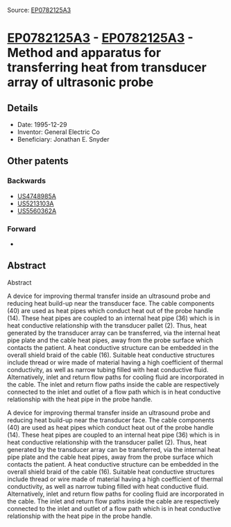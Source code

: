 Source: [EP0782125A3](https://patents.google.com/patent/EP0782125A3)

# [EP0782125A3](EP0782125A3.md) - [EP0782125A3](EP0782125A3.md) - Method and apparatus for transferring heat from transducer array of ultrasonic probe

## Details

* Date: 1995-12-29
* Inventor: General Electric Co
* Beneficiary: Jonathan E. Snyder

## Other patents

### Backwards
 * [US4748985A](US4748985A.md)
 * [US5213103A](US5213103A.md)
 * [US5560362A](US5560362A.md)
### Forward
 * 
## Abstract

Abstract

A device for improving thermal transfer inside an
ultrasound probe and reducing heat build-up near the
transducer face. The cable components (40) are used as
heat pipes which conduct heat out of the probe handle
(14). These heat pipes are coupled to an internal heat
pipe (36) which is in heat conductive relationship with
the transducer pallet (2). Thus, heat generated by the
transducer array can be transferred, via the internal
heat pipe plate and the cable heat pipes, away from the
probe surface which contacts the patient. A heat
conductive structure can be embedded in the overall
shield braid of the cable (16). Suitable heat
conductive structures include thread or wire made of
material having a high coefficient of thermal
conductivity, as well as narrow tubing filled with heat
conductive fluid. Alternatively, inlet and return flow
paths for cooling fluid are incorporated in the cable.
The inlet and return flow paths inside the cable are
respectively connected to the inlet and outlet of a flow
path which is in heat conductive relationship with the
heat pipe in the probe handle.



A device for improving thermal transfer inside an
ultrasound probe and reducing heat build-up near the
transducer face. The cable components (40) are used as
heat pipes which conduct heat out of the probe handle
(14). These heat pipes are coupled to an internal heat
pipe (36) which is in heat conductive relationship with
the transducer pallet (2). Thus, heat generated by the
transducer array can be transferred, via the internal
heat pipe plate and the cable heat pipes, away from the
probe surface which contacts the patient. A heat
conductive structure can be embedded in the overall
shield braid of the cable (16). Suitable heat
conductive structures include thread or wire made of
material having a high coefficient of thermal
conductivity, as well as narrow tubing filled with heat
conductive fluid. Alternatively, inlet and return flow
paths for cooling fluid are incorporated in the cable.
The inlet and return flow paths inside the cable are
respectively connected to the inlet and outlet of a flow
path which is in heat conductive relationship with the
heat pipe in the probe handle.